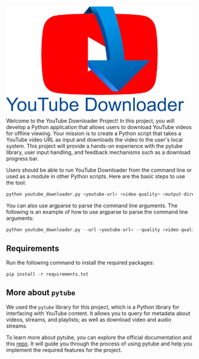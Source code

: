 ![logo](./img/logo.jpg)


Welcome to the YouTube Downloader Project! In this project, you will develop a Python application that allows users to download YouTube videos for offline viewing. Your mission is to create a Python script that takes a YouTube video URL as input and downloads the video to the user's local system. This project will provide a hands-on experience with the pytube library, user input handling, and feedback mechanisms such as a download progress bar.

Users should be able to run YouTube Downloader from the command line or used as a module in other Python scripts. Here are the basic steps to use the tool:

```Python
python youtube_downloader.py <youtube-url> <video-quality> <output-directory>
```

You can also use argparse to parse the command line arguments. The following is an example of how to use argparse to parse the command line arguments:

```Python
python youtube_downloader.py --url <youtube-url> --quality <video-quality> --output <output-directory>
```

## Requirements
Run the following command to install the required packages:

```Python
pip install -r requirements.txt
```

## More about `pytube`
We used the `pytube` library for this project, which is a Python library for interfacing with YouTube content. It allows you to query for metadata about videos, streams, and playlists; as well as download video and audio streams.

To learn more about pytube, you can explore the official documentation and this [repo](https://github.com/pytube/pytube/tree/master). It will guide you through the process of using pytube and help you implement the required features for the project.

